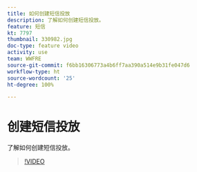 ```yaml
---
title: 如何创建短信投放
description: 了解如何创建短信投放。
feature: 短信
kt: 7797
thumbnail: 330982.jpg
doc-type: feature video
activity: use
team: WWFRE
source-git-commit: f6bb16306773a4b6ff7aa390a514e9b31fe047d6
workflow-type: ht
source-wordcount: '25'
ht-degree: 100%

---
```



# 创建短信投放

了解如何创建短信投放。

>[!VIDEO](https://video.tv.adobe.com/v/330982)
